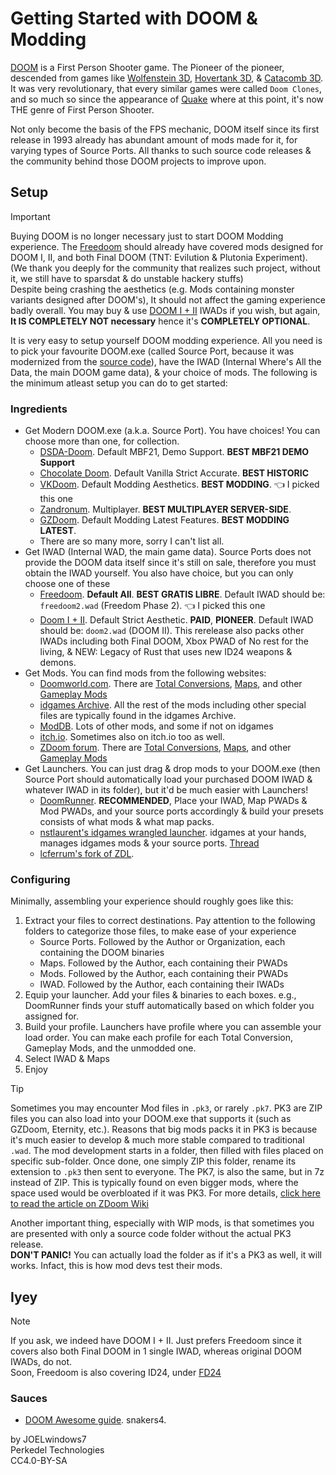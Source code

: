 # Getting Started with DOOM & Modding

[DOOM](https://doomwiki.org/wiki/Doom) is a First Person Shooter game. The Pioneer of the pioneer, descended from games like [Wolfenstein 3D](https://doomwiki.org/wiki/Wolfenstein_3D), [Hovertank 3D](https://en.wikipedia.org/wiki/Hovertank_3D), & [Catacomb 3D](https://doomwiki.org/wiki/Catacomb_3D). 
It was very revolutionary, that every similar games were called `Doom Clones`, and so much so since the appearance of [Quake](https://doomwiki.org/wiki/Quake) where at this point, it's now THE genre of First Person Shooter.

Not only become the basis of the FPS mechanic, DOOM itself since its first release in 1993 already has abundant amount of mods made for it, for varying types of Source Ports. All thanks to such source code releases & the community behind those DOOM projects to improve upon. 

## Setup

> [!IMPORTANT]
> Buying DOOM is no longer necessary just to start DOOM Modding experience. The [Freedoom](https://freedoom.github.io/) should already have
> covered mods designed for DOOM I, II, and both Final DOOM (TNT: Evilution & Plutonia Experiment). 
> (We thank you deeply for the community that realizes such project, without it, we still have to sparsdat & do unstable hackery stuffs)  
> Despite being crashing the aesthetics (e.g. Mods containing monster variants designed after DOOM's), It should not affect the gaming experience badly overall. 
> You may buy & use [DOOM I + II](https://store.steampowered.com/app/2280/DOOM__DOOM_II/) IWADs if you wish, but again, **It IS COMPLETELY NOT necessary** hence it's **COMPLETELY OPTIONAL**.

It is very easy to setup yourself DOOM modding experience. All you need is to pick your favourite DOOM.exe (called Source Port, because it was modernized from the [source code](https://github.com/id-Software/DOOM)), have the IWAD (Internal Where's All the Data, the main DOOM game data), & your choice of mods. 
The following is the minimum atleast setup you can do to get started:

### Ingredients

- Get Modern DOOM.exe (a.k.a. Source Port). You have choices! You can choose more than one, for collection.
    - [DSDA-Doom](https://github.com/kraflab/dsda-doom). Default MBF21, Demo Support. **BEST MBF21 DEMO Support**
    - [Chocolate Doom](https://www.chocolate-doom.org/wiki/index.php/Downloads). Default Vanilla Strict Accurate. **BEST HISTORIC**
    - [VKDoom](https://vkdoom.org/download). Default Modding Aesthetics. **BEST MODDING**. 👈 I picked this one
    - [Zandronum](https://zandronum.com/download). Multiplayer. **BEST MULTIPLAYER SERVER-SIDE**.
    - [GZDoom](https://zdoom.org/downloads). Default Modding Latest Features. **BEST MODDING LATEST**. 
    - There are so many more, sorry I can't list all.
- Get IWAD (Internal WAD, the main game data). Source Ports does not provide the DOOM data itself since it's still on sale, therefore you must obtain the IWAD yourself. You also have choice, but you can only choose one of these
    - [Freedoom](https://freedoom.github.io/). **Default All**. **BEST GRATIS LIBRE**. Default IWAD should be: `freedoom2.wad` (Freedom Phase 2). 👈 I picked this one
    - [Doom I + II](https://store.steampowered.com/app/2280/DOOM__DOOM_II/). Default Strict Aesthetic. **PAID**, **PIONEER**. Default IWAD should be: `doom2.wad` (DOOM II). This rerelease also packs other IWADs including both Final DOOM, Xbox PWAD of No rest for the living, & NEW: Legacy of Rust that uses new ID24 weapons & demons.
- Get Mods. You can find mods from the following websites:
    - [Doomworld.com](https://www.doomworld.com/). There are [Total Conversions](https://www.doomworld.com/forum/86-total-conversions-full-games/), [Maps](https://www.doomworld.com/forum/4-map-releases-development/), and other [Gameplay Mods](https://www.doomworld.com/forum/83-gameplay-mods/)
    - [idgames Archive](https://www.doomworld.com/idgames). All the rest of the mods including other special files are typically found in the idgames Archive.
    - [ModDB](https://www.moddb.com/mods?filter=t&kw=&released=&genre=&theme=&players=&timeframe=&game=172&rtx=). Lots of other mods, and some if not on idgames
    - [itch.io](https://itch.io/game-mods/tag-doom). Sometimes also on itch.io too as well.
    - [ZDoom forum](https://forum.zdoom.org/index.php?sid=5d3c199fff371517a31b05c0130727f8). There are [Total Conversions](https://forum.zdoom.org/viewforum.php?f=19&sid=5cc88a122e8ed676c4847d71b1e2528e), [Maps](https://forum.zdoom.org/viewforum.php?f=42&sid=ae12c3d2a1591cf6c6fa46815e321e5d), and other [Gameplay Mods](https://forum.zdoom.org/viewforum.php?f=43)
- Get Launchers. You can just drag & drop mods to your DOOM.exe (then Source Port should automatically load your purchased DOOM IWAD & whatever IWAD in its folder), but it'd be much easier with Launchers!
    - [DoomRunner](https://github.com/Youda008/DoomRunner/releases). **RECOMMENDED**, Place your IWAD, Map PWADs & Mod PWADs, and your source ports accordingly & build your presets consists of what mods & what map packs.
    - [nstlaurent's idgames wrangled launcher](https://github.com/nstlaurent/DoomLauncher). idgames at your hands, manages idgames mods & your source ports. [Thread](https://www.doomworld.com/forum/topic/69346-doom-launcher-doom-frontend-database-v376-102024/)
    - [lcferrum's fork of ZDL](https://github.com/lcferrum/qzdl/releases).
    
### Configuring

Minimally, assembling your experience should roughly goes like this:

1. Extract your files to correct destinations. Pay attention to the following folders to categorize those files, to make ease of your experience
    - Source Ports. Followed by the Author or Organization, each containing the DOOM binaries
    - Maps. Followed by the Author, each containing their PWADs
    - Mods. Followed by the Author, each containing their PWADs
    - IWAD. Followed by the Author, each containing their IWADs
2. Equip your launcher. Add your files & binaries to each boxes. e.g., DoomRunner finds your stuff automatically based on which folder you assigned for.
3. Build your profile. Launchers have profile where you can assemble your load order. You can make each profile for each Total Conversion, Gameplay Mods, and the unmodded one.
4. Select IWAD & Maps
5. Enjoy

> [!TIP]
> Sometimes you may encounter Mod files in `.pk3`, or rarely `.pk7`. PK3 are ZIP files you can also load into your DOOM.exe that supports it (such as GZDoom, Eternity, etc.). 
> Reasons that big mods packs it in PK3 is because it's much easier to develop & much more stable compared to traditional `.wad`. 
> The mod development starts in a folder, then filled with files placed on specific sub-folder. Once done, one simply ZIP this folder, rename its extension to `.pk3` then sent to everyone.
> The PK7, is also the same, but in 7z instead of ZIP. This is typically found on even bigger mods, where the space used would be overbloated if it was PK3.
> For more details, [click here to read the article on ZDoom Wiki](https://zdoom.org/wiki/Using_ZIPs_as_WAD_replacement)
> 
> Another important thing, especially with WIP mods, is that sometimes you are presented with only a source code folder without the actual PK3 release.  
> **DON'T PANIC!** You can actually load the folder as if it's a PK3 as well, it will works. Infact, this is how mod devs test their mods.

## Iyey

> [!NOTE]
> If you ask, we indeed have DOOM I + II. Just prefers Freedoom since it covers also both Final DOOM in 1 single IWAD, whereas original DOOM IWADs, do not.  
> Soon, Freedoom is also covering ID24, under [FD24](https://www.doomworld.com/forum/topic/146968-fd24-free-replacement-for-id24reswad/)

### Sauces
- [DOOM Awesome guide](https://github.com/snakers4/awesome_doom_quickstart). snakers4.

by JOELwindows7  
Perkedel Technologies  
CC4.0-BY-SA